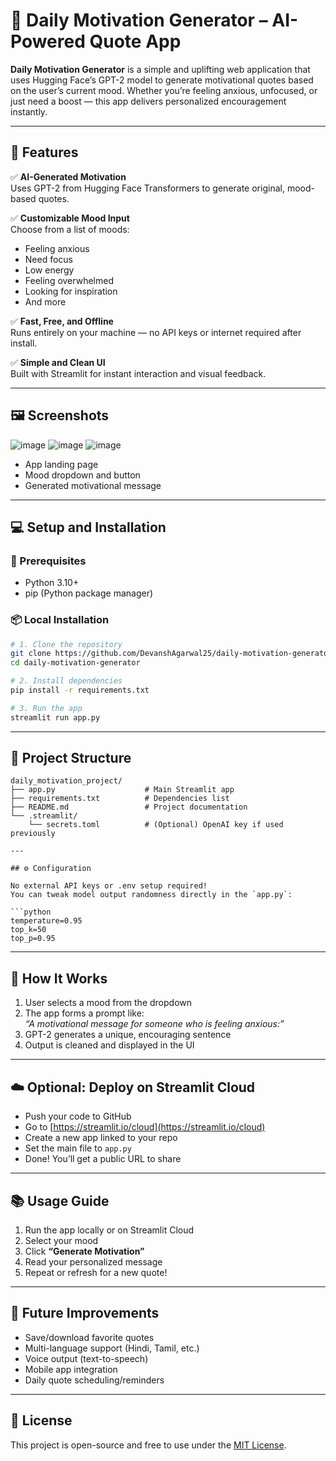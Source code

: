 # 🌟 Daily Motivation Generator – AI-Powered Quote App

**Daily Motivation Generator** is a simple and uplifting web application that uses Hugging Face’s GPT-2 model to generate motivational quotes based on the user’s current mood. Whether you’re feeling anxious, unfocused, or just need a boost — this app delivers personalized encouragement instantly.

---

## 🚀 Features

✅ **AI-Generated Motivation**  
Uses GPT-2 from Hugging Face Transformers to generate original, mood-based quotes.

✅ **Customizable Mood Input**  
Choose from a list of moods:
- Feeling anxious  
- Need focus  
- Low energy  
- Feeling overwhelmed  
- Looking for inspiration  
- And more

✅ **Fast, Free, and Offline**  
Runs entirely on your machine — no API keys or internet required after install.

✅ **Simple and Clean UI**  
Built with Streamlit for instant interaction and visual feedback.

---

## 🖼️ Screenshots

![image](https://github.com/user-attachments/assets/656b2fc8-74e8-4b62-b312-57e744a59206)
![image](https://github.com/user-attachments/assets/77fc332d-bf45-4b14-9156-9ec8d5c155c9)
![image](https://github.com/user-attachments/assets/1d250061-6812-49ed-9347-cc49dec40afc)


- App landing page  
- Mood dropdown and button  
- Generated motivational message

---

## 💻 Setup and Installation

### 🧰 Prerequisites
- Python 3.10+
- pip (Python package manager)

### 📦 Local Installation

```bash
# 1. Clone the repository
git clone https://github.com/DevanshAgarwal25/daily-motivation-generator.git
cd daily-motivation-generator

# 2. Install dependencies
pip install -r requirements.txt

# 3. Run the app
streamlit run app.py
```

---

## 📁 Project Structure

```
daily_motivation_project/
├── app.py                    # Main Streamlit app
├── requirements.txt          # Dependencies list
├── README.md                 # Project documentation
└── .streamlit/
    └── secrets.toml          # (Optional) OpenAI key if used previously

---

## ⚙️ Configuration

No external API keys or .env setup required!  
You can tweak model output randomness directly in the `app.py`:

```python
temperature=0.95
top_k=50
top_p=0.95
```

---

## 🧠 How It Works

1. User selects a mood from the dropdown
2. The app forms a prompt like:  
   _“A motivational message for someone who is feeling anxious:”_
3. GPT-2 generates a unique, encouraging sentence
4. Output is cleaned and displayed in the UI

---

## ☁️ Optional: Deploy on Streamlit Cloud

- Push your code to GitHub
- Go to [https://streamlit.io/cloud](https://streamlit.io/cloud)
- Create a new app linked to your repo
- Set the main file to `app.py`
- Done! You’ll get a public URL to share

---

## 📚 Usage Guide

1. Run the app locally or on Streamlit Cloud  
2. Select your mood  
3. Click **“Generate Motivation”**  
4. Read your personalized message  
5. Repeat or refresh for a new quote!

---

## 🔮 Future Improvements

- Save/download favorite quotes  
- Multi-language support (Hindi, Tamil, etc.)  
- Voice output (text-to-speech)  
- Mobile app integration  
- Daily quote scheduling/reminders

---

## 📌 License

This project is open-source and free to use under the [MIT License](LICENSE).
